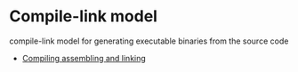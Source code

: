 # Compile-link model
compile-link model for generating executable binaries from the source code
* [Compiling assembling and linking](https://www.youtube.com/watch?v=N2y6csonII4)
